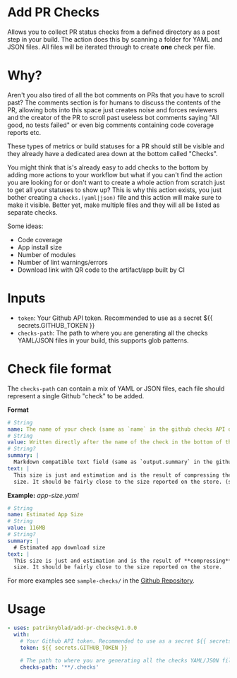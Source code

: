 # Add PR Checks

Allows you to collect PR status checks from a defined directory as a post step in your build. The action 
does this by scanning a folder for YAML and JSON files. All files will be iterated through to create 
**one** check per file.

# Why?

Aren't you also tired of all the bot comments on PRs that you have to scroll past? The comments section 
is for humans to discuss the contents of the PR, allowing bots into this space just creates noise and 
forces reviewers and the creator of the PR to scroll past useless bot comments saying "All good, no 
tests failed" or even big comments containing code coverage reports etc.

These types of metrics or build statuses for a PR should still be visible and they already have a 
dedicated area down at the bottom called "Checks".

You might think that is's already easy to add checks to the bottom by adding more actions to your 
workflow but what if you can't find the action you are looking for or don't want to create a whole 
action from scratch just to get all your statuses to show up? This is why this action exists, you just 
bother creating a `checks.(yaml|json)` file and this action will make sure to make it visible. 
Better yet, make multiple files and they will all be listed as separate checks.

Some ideas:
- Code coverage
- App install size
- Number of modules
- Number of lint warnings/errors
- Download link with QR code to the artifact/app built by CI

# Inputs

- `token`: Your Github API token. Recommended to use as a secret ${{ secrets.GITHUB_TOKEN }}
- `checks-path`: The path to where you are generating all the checks YAML/JSON files in your build, this supports glob patterns.

# Check file format

The `checks-path` can contain a mix of YAML or JSON files, each file should represent a single Github 
"check" to be added.

**Format**
```yaml
# String
name: The name of your check (same as `name` in the github checks API docs)
# String
value: Written directly after the name of the check in the bottom of the PR. (mapped to `title` in the github checks API docs)
# String?
summary: |
  Markdown compatible text field (same as `output.summary` in the github checks API docs)
text: |
  This size is just and estimation and is the result of compressing the build output and measuring the 
  size. It should be fairly close to the size reported on the store. (same as `output.text` in the github checks API docs)
```

**Example:**
*app-size.yaml*
```yaml
# String
name: Estimated App Size
# String
value: 116MB
# String?
summary: |
  # Estimated app download size
text: |
  This size is just and estimation and is the result of **compressing** the build output and measuring the 
  size. It should be fairly close to the size reported on the store.
```

For more examples see `sample-checks/` in the [Github Repository](https://github.com/patriknyblad/add-pr-checks/blob/main/sample-checks).

# Usage

```yaml
- uses: patriknyblad/add-pr-checks@v1.0.0
  with:
    # Your Github API token. Recommended to use as a secret ${{ secrets.GITHUB_TOKEN }} 
    token: ${{ secrets.GITHUB_TOKEN }} 

    # The path to where you are generating all the checks YAML/JSON files in your build, this supports glob patterns.
    checks-path: '**/.checks'
```